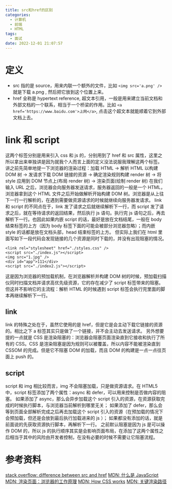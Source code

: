 ```yaml
---
title: src和href的区别
categories:
  - 计算机
  - 前端
  - HTML
tags:
  - 面试
date: 2022-12-01 21:07:57
---
```


# 定义
- src 指的是 source，用来内联一个额外的文件，比如 `<img src='a.png' />` 就是下载 a.png , 然后把它放到这个位置上来。
- href 全称是 hypertext reference, 超文本引用，一般是用来建立当前文档和外部文档的一个联系，相当于一个桥梁的作用。比如 `<a href='https://www.baidu.com'>上网</a>`, 点击这个超文本就能顺着它到外部文档上去。

# link 和 script
这两个标签分别是用来引入 css 和 js 的，分别用到了 href 和 src 属性，这里之所以拿出来单独讲是因为就我个人而言上面的定义没法说服我理解这两个标签。
讲之前先简单地提一下浏览器的渲染过程：加载 HTML -> 解析 HTML 以构建 DOM 树 -> 发请求下载 DOM 链接的资源 -> 确定渲染规则构建 render 树 -> 将 style 应用到 DOM 节点上(布局 render 树) -> 渲染页面(绘制 render 树)
在我们输入 URL 之后，浏览器会向服务器发送请求，服务器返回的一般是一个 HTML，浏览器拿到这个 HTML 文件之后开始做解析开始构建 DOM 树。浏览器是从上往下一行一行解析的，在遇到需要做资源请求的时候就继续向服务器发请求。
link 和 script 的不同点在于，link 发了请求之后就继续解析下一行，而 script 发了请求之后，就在等待请求的返回结果，然后执行 js 语句。执行完 js 语句之后，再去解析下一行。也因此如果内嵌 script 的话，最好是放在文档结尾，一般在 body 结束标签的上方（因为 body 标签下面的可能会被部分浏览器忽略）；而内嵌 style 的话都是放在文档头部，head 结束标签的上方。
但实际上我们在 html 里面写如下一段代码会发现链接的几个资源是同时下载的，并没有出现阻塞的情况。
```
<link rel="stylesheet" href="./styles.css" />
<script src="./index.js"></script>
<img src="1.jpg" />
<div id="app">111</div>
<script src="./index2.js"></script>
```
这是因为浏览器的预加载机制，在浏览器解析并构建 DOM 树的时候，预加载扫描仪同时扫描文档并请求高优先级资源，它的存在减少了 script 标签带来的阻塞。
但这并不影响它的主流程：解析 HTML 的时候遇到 script 标签会执行完里面的脚本再继续解析下一行。

## link
link 的特殊之处在于，虽然它使用的是 href，但是它是会主动下载它链接的资源的。相比之下 a 标签其实只是做了一个链接，并不会主动去发送请求。
另外想要提的一点就是 CSS 是渲染阻塞的：浏览器会阻塞页面渲染直到它接收和执行了所有的 CSS。CSS 是渲染阻塞是因为规则可以被覆盖，所以内容不能被渲染直到 CSSOM 的完成。但是它不阻塞 DOM 的加载，而且 DOM 的构建是一点一点往页面上 push 的。

## script
script 和 img 相比较而言，img 不会阻塞加载，只是做资源请求。在 HTML5 中，script 标签添加了两个属性：async 和 defer，可以用来控制是否做内容的阻塞。
如果添加了 async，那么会异步加载这个 script 引入的资源，在资源获取完成的时候执行脚本，与浏览器当前解析到哪里无关；
如果添加了 defer，那么会等到页面全部解析完成之后再去加载这个 script 引入的资源（在预加载的情况下会预加载，但还是会放到最后执行加载进来的 js ）；
如果都没有添加的话，就是前面说的先获取资源执行脚本，再解析下一行。
之前默认阻塞是因为 js 是可以操作 DOM 的，所以 js 的执行顺序其实是会影响页面布局，在添加了这两个属性之后相当于其中的风险由开发者控制，在没有必要的时候不需要让它阻塞流程。

# 参考资料
[stack overflow: difference between src and href](https://stackoverflow.com/questions/3395359/difference-between-src-and-href)
[MDN: 什么是 JavaScript](https://developer.mozilla.org/zh-CN/docs/Learn/JavaScript/First_steps/What_is_JavaScript)
[MDN: 渲染页面：浏览器的工作原理](https://developer.mozilla.org/zh-CN/docs/Web/Performance/How_browsers_work)
[MDN: How CSS works](https://developer.mozilla.org/en-US/docs/Learn/CSS/First_steps/How_CSS_works#how_does_css_actually_work)
[MDN: 关键渲染路径](https://developer.mozilla.org/zh-CN/docs/Web/Performance/Critical_rendering_path)


